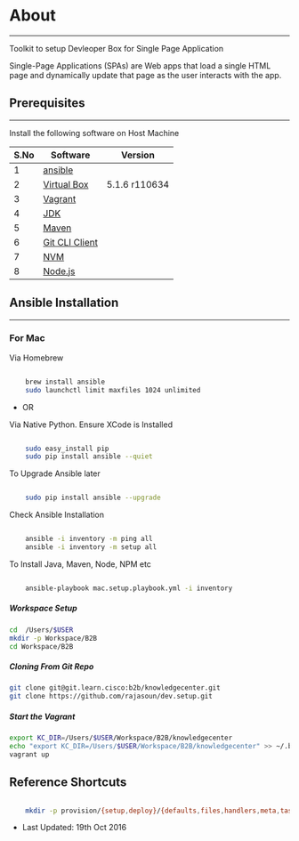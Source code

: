 # About
---
 
 Toolkit to setup  Devleoper Box  for Single Page Application
 
 Single-Page Applications (SPAs) are Web apps that load a single HTML page and dynamically update that page as the user interacts with the app.

## Prerequisites
---

Install the following software on Host Machine

|  S.No |  Software         | Version        |  
|-------|-------------------|----------------|
|   1   |  [ansible]        |   |
|   2   |  [Virtual Box]    | 5.1.6 r110634  | 
|   3   |  [Vagrant]        |   | 
|   4   |  [JDK]            |   | 
|   5   |  [Maven]          |   | 
|   6   |  [Git CLI Client] |   |  
|   7   |  [NVM]            |   |    
|   8   |  [Node.js]        |   | 



 
## Ansible Installation
---


### For Mac

Via Homebrew

```sh

    brew install ansible
    sudo launchctl limit maxfiles 1024 unlimited

```

* OR 

Via Native Python. Ensure XCode is Installed

```sh

    sudo easy_install pip
    sudo pip install ansible --quiet

```

To Upgrade Ansible later
```sh

    sudo pip install ansible --upgrade

```

Check Ansible Installation
```sh

    ansible -i inventory -m ping all
    ansible -i inventory -m setup all

```


To Install Java, Maven, Node, NPM etc
```sh

    ansible-playbook mac.setup.playbook.yml -i inventory 

```

##### Workspace Setup

```sh
cd  /Users/$USER
mkdir -p Workspace/B2B 
cd Workspace/B2B
```

##### Cloning From  Git Repo
```sh
git clone git@git.learn.cisco:b2b/knowledgecenter.git
git clone https://github.com/rajasoun/dev.setup.git
```

##### Start the Vagrant
```sh
export KC_DIR=/Users/$USER/Workspace/B2B/knowledgecenter
echo "export KC_DIR=/Users/$USER/Workspace/B2B/knowledgecenter" >> ~/.bashrc
vagrant up
```


## Reference Shortcuts 
```sh

    mkdir -p provision/{setup,deploy}/{defaults,files,handlers,meta,tasks,templates,vars}

```

 
 
[Virtual Box]: https://www.virtualbox.org/wiki/Downloads 
[Vagrant]: https://www.vagrantup.com/downloads.html
[JDK]: http://www.oracle.com/technetwork/java/javase/downloads/index-jsp-138363.html
[Maven]: https://maven.apache.org/download.cgi       
[Git CLI Client]: https://git-scm.com/downloads
[NVM]: https://github.com/creationix/nvm
[Node.js]: https://nodejs.org/en/
[ansible]: http://docs.ansible.com/ansible/intro_installation.html#latest-releases-via-pip
 
* Last Updated: 19th Oct 2016 
 
 
 

 
